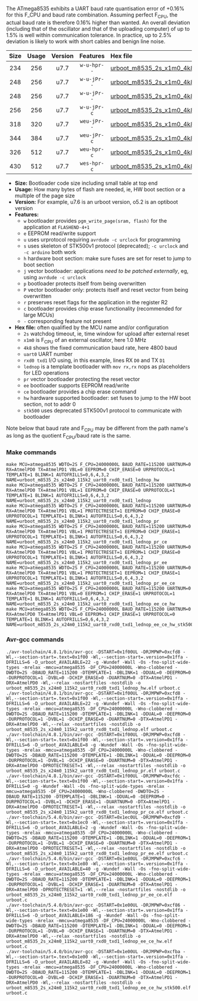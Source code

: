 The ATmega8535 exhibits a UART baud rate quantisation error of +0.16% for this F_CPU and baud rate combination. Assuming perfect F<sub>CPU</sub>, the actual baud rate is therefore 0.16% higher than wanted. An overall deviation (including that of the oscillator and that of the uploading computer) of up to 1.5% is well within communication tolerance. In practice, up to 2.5% deviation is likely to work with short cables and benign line noise.

|Size|Usage|Version|Features|Hex file|
|:-:|:-:|:-:|:-:|:--|
|234|256|u7.7|`w-u-hpr--`|[urboot_m8535_2s_x1m0_4k8_uart0_rxd0_txd1_lednop_hw.hex](https://raw.githubusercontent.com/stefanrueger/urboot.hex/main/mcus/atmega8535/watchdog_2_s/external_oscillator_x/%2B1m000000_hz/%2B%2B%2B4k8_baud/uart0_rxd0_txd1/lednop/urboot_m8535_2s_x1m0_4k8_uart0_rxd0_txd1_lednop_hw.hex)|
|248|256|u7.7|`w-u-jPr--`|[urboot_m8535_2s_x1m0_4k8_uart0_rxd0_txd1_lednop.hex](https://raw.githubusercontent.com/stefanrueger/urboot.hex/main/mcus/atmega8535/watchdog_2_s/external_oscillator_x/%2B1m000000_hz/%2B%2B%2B4k8_baud/uart0_rxd0_txd1/lednop/urboot_m8535_2s_x1m0_4k8_uart0_rxd0_txd1_lednop.hex)|
|248|256|u7.7|`w-u-jPr--`|[urboot_m8535_2s_x1m0_4k8_uart0_rxd0_txd1_lednop_pr.hex](https://raw.githubusercontent.com/stefanrueger/urboot.hex/main/mcus/atmega8535/watchdog_2_s/external_oscillator_x/%2B1m000000_hz/%2B%2B%2B4k8_baud/uart0_rxd0_txd1/lednop/urboot_m8535_2s_x1m0_4k8_uart0_rxd0_txd1_lednop_pr.hex)|
|256|256|u7.7|`w-u-jPr-c`|[urboot_m8535_2s_x1m0_4k8_uart0_rxd0_txd1_lednop_pr_ce.hex](https://raw.githubusercontent.com/stefanrueger/urboot.hex/main/mcus/atmega8535/watchdog_2_s/external_oscillator_x/%2B1m000000_hz/%2B%2B%2B4k8_baud/uart0_rxd0_txd1/lednop/urboot_m8535_2s_x1m0_4k8_uart0_rxd0_txd1_lednop_pr_ce.hex)|
|318|320|u7.7|`weu-jPr--`|[urboot_m8535_2s_x1m0_4k8_uart0_rxd0_txd1_lednop_pr_ee.hex](https://raw.githubusercontent.com/stefanrueger/urboot.hex/main/mcus/atmega8535/watchdog_2_s/external_oscillator_x/%2B1m000000_hz/%2B%2B%2B4k8_baud/uart0_rxd0_txd1/lednop/urboot_m8535_2s_x1m0_4k8_uart0_rxd0_txd1_lednop_pr_ee.hex)|
|344|384|u7.7|`weu-jPr-c`|[urboot_m8535_2s_x1m0_4k8_uart0_rxd0_txd1_lednop_pr_ee_ce.hex](https://raw.githubusercontent.com/stefanrueger/urboot.hex/main/mcus/atmega8535/watchdog_2_s/external_oscillator_x/%2B1m000000_hz/%2B%2B%2B4k8_baud/uart0_rxd0_txd1/lednop/urboot_m8535_2s_x1m0_4k8_uart0_rxd0_txd1_lednop_pr_ee_ce.hex)|
|326|512|u7.7|`weu-hpr-c`|[urboot_m8535_2s_x1m0_4k8_uart0_rxd0_txd1_lednop_ee_ce_hw.hex](https://raw.githubusercontent.com/stefanrueger/urboot.hex/main/mcus/atmega8535/watchdog_2_s/external_oscillator_x/%2B1m000000_hz/%2B%2B%2B4k8_baud/uart0_rxd0_txd1/lednop/urboot_m8535_2s_x1m0_4k8_uart0_rxd0_txd1_lednop_ee_ce_hw.hex)|
|430|512|u7.7|`wes-hpr-c`|[urboot_m8535_2s_x1m0_4k8_uart0_rxd0_txd1_lednop_ee_ce_hw_stk500.hex](https://raw.githubusercontent.com/stefanrueger/urboot.hex/main/mcus/atmega8535/watchdog_2_s/external_oscillator_x/%2B1m000000_hz/%2B%2B%2B4k8_baud/uart0_rxd0_txd1/lednop/urboot_m8535_2s_x1m0_4k8_uart0_rxd0_txd1_lednop_ee_ce_hw_stk500.hex)|

- **Size:** Bootloader code size including small table at top end
- **Usage:** How many bytes of flash are needed, ie, HW boot section or a multiple of the page size
- **Version:** For example, u7.6 is an urboot version, o5.2 is an optiboot version
- **Features:**
  + `w` bootloader provides `pgm_write_page(sram, flash)` for the application at `FLASHEND-4+1`
  + `e` EEPROM read/write support
  + `u` uses urprotocol requiring `avrdude -c urclock` for programming
  + `s` uses skeleton of STK500v1 protocol (deprecated); `-c urclock` and `-c arduino` both work
  + `h` hardware boot section: make sure fuses are set for reset to jump to boot section
  + `j` vector bootloader: applications *need to be patched externally*, eg, using `avrdude -c urclock`
  + `p` bootloader protects itself from being overwritten
  + `P` vector bootloader only: protects itself and reset vector from being overwritten
  + `r` preserves reset flags for the application in the register R2
  + `c` bootloader provides chip erase functionality (recommended for large MCUs)
  + `-` corresponding feature not present
- **Hex file:** often qualified by the MCU name and/or configuration
  + `2s` watchdog timeout, ie, time window for upload after external reset
  + `x1m0` is F<sub>CPU</sub> of an external oscillator, here 1.0 MHz
  + `4k8` shows the fixed communication baud rate, here 4800 baud
  + `uart0` UART number
  + `rxd0 txd1` I/O using, in this example, lines RX `D0` and TX `D1`
  + `lednop` is a template bootloader with `mov rx,rx` nops as placeholders for LED operations
  + `pr` vector bootloader protecting the reset vector
  + `ee` bootloader supports EEPROM read/write
  + `ce` bootloader provides a chip erase command
  + `hw` hardware supported bootloader: set fuses to jump to the HW boot section, not to addr 0
  + `stk500` uses deprecated STK500v1 protocol to communicate with bootloader


Note below that baud rate and F<sub>CPU</sub> may be different from the path name's as long as the quotient F<sub>CPU</sub>/baud rate is the same.

### Make commands
```
make MCU=atmega8535 WDTO=2S F_CPU=24000000L BAUD_RATE=115200 UARTNUM=0 RX=AtmelPD0 TX=AtmelPD1 VBL=0 EEPROM=0 CHIP_ERASE=0 URPROTOCOL=1 TEMPLATE=1 BLINK=1 AUTOFRILLS=0,6,4,3,2 NAME=urboot_m8535_2s_x24m0_115k2_uart0_rxd0_txd1_lednop_hw
make MCU=atmega8535 WDTO=2S F_CPU=24000000L BAUD_RATE=115200 UARTNUM=0 RX=AtmelPD0 TX=AtmelPD1 VBL=1 EEPROM=0 CHIP_ERASE=0 URPROTOCOL=1 TEMPLATE=1 BLINK=1 AUTOFRILLS=0,6,4,3,2 NAME=urboot_m8535_2s_x24m0_115k2_uart0_rxd0_txd1_lednop
make MCU=atmega8535 WDTO=2S F_CPU=24000000L BAUD_RATE=115200 UARTNUM=0 RX=AtmelPD0 TX=AtmelPD1 VBL=1 PROTECTRESET=1 EEPROM=0 CHIP_ERASE=0 URPROTOCOL=1 TEMPLATE=1 BLINK=1 AUTOFRILLS=0,6,4,3,2 NAME=urboot_m8535_2s_x24m0_115k2_uart0_rxd0_txd1_lednop_pr
make MCU=atmega8535 WDTO=2S F_CPU=24000000L BAUD_RATE=115200 UARTNUM=0 RX=AtmelPD0 TX=AtmelPD1 VBL=1 PROTECTRESET=1 EEPROM=0 CHIP_ERASE=1 URPROTOCOL=1 TEMPLATE=1 BLINK=1 AUTOFRILLS=0,6,4,3,2 NAME=urboot_m8535_2s_x24m0_115k2_uart0_rxd0_txd1_lednop_pr_ce
make MCU=atmega8535 WDTO=2S F_CPU=24000000L BAUD_RATE=115200 UARTNUM=0 RX=AtmelPD0 TX=AtmelPD1 VBL=1 PROTECTRESET=1 EEPROM=1 CHIP_ERASE=0 URPROTOCOL=1 TEMPLATE=1 BLINK=1 AUTOFRILLS=0,6,4,3,2 NAME=urboot_m8535_2s_x24m0_115k2_uart0_rxd0_txd1_lednop_pr_ee
make MCU=atmega8535 WDTO=2S F_CPU=24000000L BAUD_RATE=115200 UARTNUM=0 RX=AtmelPD0 TX=AtmelPD1 VBL=1 PROTECTRESET=1 EEPROM=1 CHIP_ERASE=1 URPROTOCOL=1 TEMPLATE=1 BLINK=1 AUTOFRILLS=0,6,4,3,2 NAME=urboot_m8535_2s_x24m0_115k2_uart0_rxd0_txd1_lednop_pr_ee_ce
make MCU=atmega8535 WDTO=2S F_CPU=24000000L BAUD_RATE=115200 UARTNUM=0 RX=AtmelPD0 TX=AtmelPD1 VBL=0 EEPROM=1 CHIP_ERASE=1 URPROTOCOL=1 TEMPLATE=1 BLINK=1 AUTOFRILLS=0,6,4,3,2 NAME=urboot_m8535_2s_x24m0_115k2_uart0_rxd0_txd1_lednop_ee_ce_hw
make MCU=atmega8535 WDTO=2S F_CPU=24000000L BAUD_RATE=115200 UARTNUM=0 RX=AtmelPD0 TX=AtmelPD1 VBL=0 EEPROM=1 CHIP_ERASE=1 URPROTOCOL=0 TEMPLATE=1 BLINK=1 AUTOFRILLS=0,6,4,3,2 NAME=urboot_m8535_2s_x24m0_115k2_uart0_rxd0_txd1_lednop_ee_ce_hw_stk500
```

### Avr-gcc commands
```
./avr-toolchain/4.8.1/bin/avr-gcc -DSTART=0x1f00UL -DRJMPWP=0xcfd8 -Wl,--section-start=.text=0x1f00 -Wl,--section-start=.version=0x1ffa -DFRILLS=6 -D_urboot_AVAILABLE=22 -g -Wundef -Wall -Os -fno-split-wide-types -mrelax -mmcu=atmega8535 -DF_CPU=24000000L -Wno-clobbered -DWDTO=2S -DBAUD_RATE=115200 -DTEMPLATE=1 -DBLINK=1 -DDUAL=0 -DEEPROM=0 -DURPROTOCOL=1 -DVBL=0 -DCHIP_ERASE=0 -DUARTNUM=0 -DTX=AtmelPD1 -DRX=AtmelPD0 -Wl,--relax -nostartfiles -nostdlib -o urboot_m8535_2s_x24m0_115k2_uart0_rxd0_txd1_lednop_hw.elf urboot.c
./avr-toolchain/4.8.1/bin/avr-gcc -DSTART=0x1f00UL -DRJMPWP=0xcfd8 -Wl,--section-start=.text=0x1f00 -Wl,--section-start=.version=0x1ffa -DFRILLS=6 -D_urboot_AVAILABLE=22 -g -Wundef -Wall -Os -fno-split-wide-types -mrelax -mmcu=atmega8535 -DF_CPU=24000000L -Wno-clobbered -DWDTO=2S -DBAUD_RATE=115200 -DTEMPLATE=1 -DBLINK=1 -DDUAL=0 -DEEPROM=0 -DURPROTOCOL=1 -DVBL=1 -DCHIP_ERASE=0 -DUARTNUM=0 -DTX=AtmelPD1 -DRX=AtmelPD0 -Wl,--relax -nostartfiles -nostdlib -o urboot_m8535_2s_x24m0_115k2_uart0_rxd0_txd1_lednop.elf urboot.c
./avr-toolchain/4.8.1/bin/avr-gcc -DSTART=0x1f00UL -DRJMPWP=0xcfd8 -Wl,--section-start=.text=0x1f00 -Wl,--section-start=.version=0x1ffa -DFRILLS=6 -D_urboot_AVAILABLE=8 -g -Wundef -Wall -Os -fno-split-wide-types -mrelax -mmcu=atmega8535 -DF_CPU=24000000L -Wno-clobbered -DWDTO=2S -DBAUD_RATE=115200 -DTEMPLATE=1 -DBLINK=1 -DDUAL=0 -DEEPROM=0 -DURPROTOCOL=1 -DVBL=1 -DCHIP_ERASE=0 -DUARTNUM=0 -DTX=AtmelPD1 -DRX=AtmelPD0 -DPROTECTRESET=1 -Wl,--relax -nostartfiles -nostdlib -o urboot_m8535_2s_x24m0_115k2_uart0_rxd0_txd1_lednop_pr.elf urboot.c
./avr-toolchain/4.8.1/bin/avr-gcc -DSTART=0x1f00UL -DRJMPWP=0xcfdc -Wl,--section-start=.text=0x1f00 -Wl,--section-start=.version=0x1ffa -DFRILLS=0 -g -Wundef -Wall -Os -fno-split-wide-types -mrelax -mmcu=atmega8535 -DF_CPU=24000000L -Wno-clobbered -DWDTO=2S -DBAUD_RATE=115200 -DTEMPLATE=1 -DBLINK=1 -DDUAL=0 -DEEPROM=0 -DURPROTOCOL=1 -DVBL=1 -DCHIP_ERASE=1 -DUARTNUM=0 -DTX=AtmelPD1 -DRX=AtmelPD0 -DPROTECTRESET=1 -Wl,--relax -nostartfiles -nostdlib -o urboot_m8535_2s_x24m0_115k2_uart0_rxd0_txd1_lednop_pr_ce.elf urboot.c
./avr-toolchain/5.4.0/bin/avr-gcc -DSTART=0x1ec0UL -DRJMPWP=0xcfd9 -Wl,--section-start=.text=0x1ec0 -Wl,--section-start=.version=0x1ffa -DFRILLS=6 -D_urboot_AVAILABLE=2 -g -Wundef -Wall -Os -fno-split-wide-types -mrelax -mmcu=atmega8535 -DF_CPU=24000000L -Wno-clobbered -DWDTO=2S -DBAUD_RATE=115200 -DTEMPLATE=1 -DBLINK=1 -DDUAL=0 -DEEPROM=1 -DURPROTOCOL=1 -DVBL=1 -DCHIP_ERASE=0 -DUARTNUM=0 -DTX=AtmelPD1 -DRX=AtmelPD0 -DPROTECTRESET=1 -Wl,--relax -nostartfiles -nostdlib -o urboot_m8535_2s_x24m0_115k2_uart0_rxd0_txd1_lednop_pr_ee.elf urboot.c
./avr-toolchain/5.4.0/bin/avr-gcc -DSTART=0x1e80UL -DRJMPWP=0xcfc6 -Wl,--section-start=.text=0x1e80 -Wl,--section-start=.version=0x1ffa -DFRILLS=6 -D_urboot_AVAILABLE=40 -g -Wundef -Wall -Os -fno-split-wide-types -mrelax -mmcu=atmega8535 -DF_CPU=24000000L -Wno-clobbered -DWDTO=2S -DBAUD_RATE=115200 -DTEMPLATE=1 -DBLINK=1 -DDUAL=0 -DEEPROM=1 -DURPROTOCOL=1 -DVBL=1 -DCHIP_ERASE=1 -DUARTNUM=0 -DTX=AtmelPD1 -DRX=AtmelPD0 -DPROTECTRESET=1 -Wl,--relax -nostartfiles -nostdlib -o urboot_m8535_2s_x24m0_115k2_uart0_rxd0_txd1_lednop_pr_ee_ce.elf urboot.c
./avr-toolchain/5.4.0/bin/avr-gcc -DSTART=0x1e00UL -DRJMPWP=0xcf86 -Wl,--section-start=.text=0x1e00 -Wl,--section-start=.version=0x1ffa -DFRILLS=6 -D_urboot_AVAILABLE=186 -g -Wundef -Wall -Os -fno-split-wide-types -mrelax -mmcu=atmega8535 -DF_CPU=24000000L -Wno-clobbered -DWDTO=2S -DBAUD_RATE=115200 -DTEMPLATE=1 -DBLINK=1 -DDUAL=0 -DEEPROM=1 -DURPROTOCOL=1 -DVBL=0 -DCHIP_ERASE=1 -DUARTNUM=0 -DTX=AtmelPD1 -DRX=AtmelPD0 -Wl,--relax -nostartfiles -nostdlib -o urboot_m8535_2s_x24m0_115k2_uart0_rxd0_txd1_lednop_ee_ce_hw.elf urboot.c
./avr-toolchain/5.4.0/bin/avr-gcc -DSTART=0x1e00UL -DRJMPWP=0xcfba -Wl,--section-start=.text=0x1e00 -Wl,--section-start=.version=0x1ffa -DFRILLS=6 -D_urboot_AVAILABLE=82 -g -Wundef -Wall -Os -fno-split-wide-types -mrelax -mmcu=atmega8535 -DF_CPU=24000000L -Wno-clobbered -DWDTO=2S -DBAUD_RATE=115200 -DTEMPLATE=1 -DBLINK=1 -DDUAL=0 -DEEPROM=1 -DURPROTOCOL=0 -DVBL=0 -DCHIP_ERASE=1 -DUARTNUM=0 -DTX=AtmelPD1 -DRX=AtmelPD0 -Wl,--relax -nostartfiles -nostdlib -o urboot_m8535_2s_x24m0_115k2_uart0_rxd0_txd1_lednop_ee_ce_hw_stk500.elf urboot.c
```

